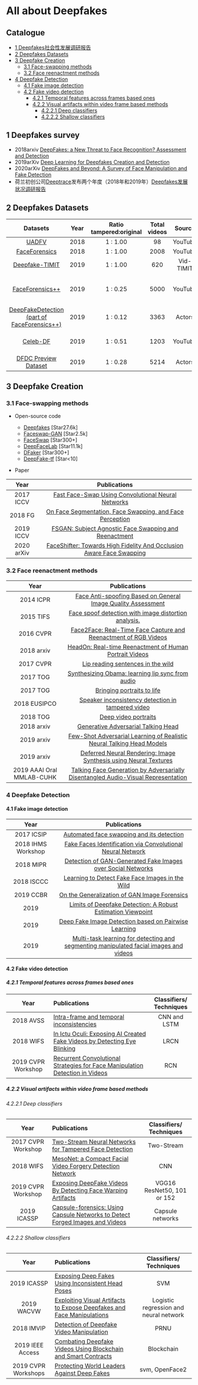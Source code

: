 # All about Deepfakes

## Catalogue

* [1 Deepfakes社会性发展调研报告](#1-Deepfakes社会性发展调研报告)
* [2 Deepfakes Datasets](#2-Deepfakes-datasets)
* [3 Deepfake Creation](#3-Deepfake-Creation)  
  * [3.1 Face-swapping methods](#31-Face-swapping-methods)
  * [3.2 Face reenactment methods](#32-Face-reenactment-methods)
* [4 Deepfake Detection](#4-Deepfake-Detection)  
  * [4.1 Fake image detection](#41-Fake-image-detection)
  * [4.2 Fake video detection](#42-Fake-video-detection)
    * [4.2.1 Temporal features across frames based ones](#421-Temporal-features-across-frames-based-ones)
    * [4.2.2 Visual artifacts within video frame based methods](#422-Visual-artifacts-within-video-frame-based-methods)
      * [4.2.2.1 Deep classifiers](#4221-Deep-classifiers)
      * [4.2.2.2 Shallow classifiers](#4222-Shallow-classifiers)

## 1 Deepfakes survey

* 2018arxiv [DeepFakes: a New Threat to Face Recognition? Assessment and Detection](https://arxiv.org/abs/1812.08685)
* 2019arXiv [Deep Learning for Deepfakes Creation and Detection](https://arxiv.org/abs/1909.11573)
* 2020arXiv [DeepFakes and Beyond: A Survey of Face Manipulation and Fake Detection](https://arxiv.org/abs/2001.00179)
* 荷兰初创公司[Deeptrace](https://deeptracelabs.com/)发布两个年度（2018年和2019年）[Deepfakes发展状况调研报告](https://github.com/Qingcsai/Deepfakes-Zoo/tree/master/the-state-of-deepfakes)

## 2 Deepfakes Datasets

Datasets|Year|Ratio<br>tampered:original|Total videos|Source|Participants Consent|Tools
:-------:|:----:|:-----------:|:----:|:---:|:-----:|:--:
[UADFV](https://ieeexplore.ieee.org/stamp/stamp.jsp?tp=&arnumber=8630787)|2018|1 : 1.00|98|YouTube|N|FakeAPP
[FaceForensics](https://arxiv.org/abs/1803.09179)|2018|1 : 1.00|2008|YouTube|N|Face2Face
[Deepfake-TIMIT](https://www.idiap.ch/dataset/deepfaketimit)|2019|1 : 1.00|620|Vid-TIMIT|N|faceswap-GAN 
[FaceForensics++](https://github.com/ondyari/FaceForensics)|2019|1 : 0.25|5000|YouTube|N|faceswap <br> DeepFake <br> Face2Face <br> NeuralTextures
[DeepFakeDetection<br>(part of FaceForensics++)](https://deepfakedetectionchallenge.ai/dataset)|2019|1 : 0.12|3363|Actors|Y
[Celeb-DF](http://www.cs.albany.edu/~lsw/celeb-deepfakeforensics.html)|2019|1 : 0.51|1203|YouTube|N|a refined version of the DeepFake
[DFDC Preview Dataset](https://deepfakedetectionchallenge.ai/dataset)|2019|1 : 0.28|5214|Actors|Y|Unkonwn

## 3 Deepfake Creation

### 3.1 Face-swapping methods

* Open-source code
  * [Deepfakes](https://github.com/deepfakes/faceswap) [Star27.6k]
  * [Faceswap-GAN](https://github.com/shaoanlu/faceswap-GAN) [Star2.5k]
  * [FaceSwap](https://github.com/MarekKowalski/FaceSwap) [Star300+]
  * [DeepFaceLab](https://github.com/iperov/DeepFaceLab) [Star11.1k]
  * [DFaker](https://github.com/dfaker/df) [Star300+]
  * [DeepFake-tf](https://github.com/StromWine/DeepFake_tf) [Star<10]

* Paper

Year|Publications
:--:|:-------------:
2017 ICCV | [Fast Face-Swap Using Convolutional Neural Networks](http://openaccess.thecvf.com/content_iccv_2017/html/Korshunova_Fast_Face-Swap_Using_ICCV_2017_paper.html)
2018 FG | [On Face Segmentation, Face Swapping, and Face Perception](https://ieeexplore.ieee.org/abstract/document/8373817/)
2019 ICCV | [FSGAN: Subject Agnostic Face Swapping and Reenactment](http://openaccess.thecvf.com/content_ICCV_2019/papers/Nirkin_FSGAN_Subject_Agnostic_Face_Swapping_and_Reenactment_ICCV_2019_paper.pdf)
2020 arXiv | [FaceShifter: Towards High Fidelity And Occlusion Aware Face Swapping](https://arxiv.org/abs/1912.13457)

### 3.2 Face reenactment methods

Year|Publications
:--:|:-------------:
2014 ICPR | [Face Anti-spoofing Based on General Image Quality Assessment](https://ieeexplore.ieee.org/abstract/document/6976921)
2015 TIFS | [Face spoof detection with image distortion analysis.](https://ieeexplore.ieee.org/abstract/document/7031384)
2016 CVPR | [Face2Face: Real-Time Face Capture and Reenactment of RGB Videos](http://openaccess.thecvf.com/content_cvpr_2016/html/Thies_Face2Face_Real-Time_Face_CVPR_2016_paper.html)
2018 arxiv | [HeadOn: Real-time Reenactment of Human Portrait Videos](http://niessnerlab.org/papers/2018/7headon/headon_preprint.pdf)
2017 CVPR | [Lip reading sentences in the wild](https://ieeexplore.ieee.org/abstract/document/8099850)
2017 TOG | [Synthesizing Obama: learning lip sync from audio](https://dl.acm.org/citation.cfm?id=3073640)
2017 TOG | [Bringing portraits to life](https://dl.acm.org/citation.cfm?id=3130818)
2018 EUSIPCO | [Speaker inconsistency detection in tampered video](https://ieeexplore.ieee.org/abstract/document/8553270)
2018 TOG | [Deep video portraits](https://dl.acm.org/citation.cfm?id=3201283)
2018 arxiv | [Generative Adversarial Talking Head](https://.org/abs/1803.07716)
2019 arxiv | [Few-Shot Adversarial Learning of Realistic Neural Talking Head Models](https://arxiv.org/abs/1905.08233https://arxiv.org/abs/1905.08233)
2019 arxiv | [Deferred Neural Rendering: Image Synthesis using Neural Textures](https://arxiv.org/abs/1904.12356)
2019 AAAI Oral MMLAB-CUHK | [Talking Face Generation by Adversarially Disentangled Audio-Visual Representation](https://arxiv.org/abs/1807.07860)

### 4 Deepfake Detection

#### 4.1 Fake image detection

Year|Publications
:--:|:-------------:
2017 ICSIP | [Automated face swapping and its detection](https://ieeexplore.ieee.org/abstract/document/8124497)
2018 IHMS Workshop | [Fake Faces Identification via Convolutional Neural Network](https://dl.acm.org/citation.cfm?id=3206009)
2018 MIPR | [Detection of GAN-Generated Fake Images over Social Networks](https://ieeexplore.ieee.org/abstract/document/8397040/)
2018 ISCCC | [Learning to Detect Fake Face Images in the Wild](https://ieeexplore.ieee.org/abstract/document/8644886/)
2019 CCBR | [On the Generalization of GAN Image Forensics](https://link.springer.com/chapter/10.1007/978-3-030-31456-9_15)
2019 | [Limits of Deepfake Detection: A Robust Estimation Viewpoint](https://arxiv.org/abs/1905.03493)
2019 | [Deep Fake Image Detection based on Pairwise Learning](https://www.preprints.org/manuscript/201905.0013/v1)
2019 | [Multi-task learning for detecting and segmenting manipulated facial images and videos](https://arxiv.org/abs/1906.06876)

#### 4.2 Fake video detection

##### 4.2.1 Temporal features across frames based ones

Year|Publications|Classifiers/<br>Techniques
:--:|:-------------|:---:
2018 AVSS|[Intra-frame and temporal inconsistencies](https://ieeexplore.ieee.org/abstract/document/8639163)|CNN and LSTM
2018 WIFS|[In Ictu Oculi: Exposing AI Created Fake Videos by Detecting Eye Blinking](https://ieeexplore.ieee.org/abstract/document/8630787)|LRCN
2019 CVPR Workshop|[Recurrent Convolutional Strategies for Face Manipulation Detection in Videos](http://openaccess.thecvf.com/content_CVPRW_2019/papers/Media%20Forensics/Sabir_Recurrent_Convolutional_Strategies_for_Face_Manipulation_Detection_in_Videos_CVPRW_2019_paper.pdf)|RCN

##### 4.2.2 Visual artifacts within video frame based methods

###### 4.2.2.1 Deep classifiers

Year|Publications|Classifiers/<br>Techniques
:--:|:-------------|:--------------------:
2017 CVPR Workshop|[Two-Stream Neural Networks for Tampered Face Detection](https://ieeexplore.ieee.org/abstract/document/8014963)|Two-Stream
2018 WIFS|[MesoNet: a Compact Facial Video Forgery Detection Network](https://ieeexplore.ieee.org/abstract/document/8630761)|CNN
2019 CVPR Workshop|[Exposing DeepFake Videos By Detecting Face Warping Artifacts](http://openaccess.thecvf.com/content_CVPRW_2019/papers/Media%20Forensics/Li_Exposing_DeepFake_Videos_By_Detecting_Face_Warping_Artifacts_CVPRW_2019_paper.pdf)|VGG16 ResNet50, 101 or 152
2019 ICASSP|[Capsule-forensics: Using Capsule Networks to Detect Forged Images and Videos](https://ieeexplore.ieee.org/abstract/document/8682602)|Capsule networks

###### 4.2.2.2 Shallow classifiers

Year|Publications|Classifiers/<br>Techniques
:--:|:-------------|:--------------------:
2019 ICASSP|[Exposing Deep Fakes Using Inconsistent Head Poses](https://ieeexplore.ieee.org/abstract/document/8683164)|SVM
2019 WACVW|[Exploiting Visual Artifacts to Expose Deepfakes and Face Manipulations](https://ieeexplore.ieee.org/abstract/document/8638330)|Logistic regression and neural network
2018 IMVIP|[Detection of Deepfake Video Manipulation](https://www.researchgate.net/profile/Zeno_Geradts/publication/329814168_Detection_of_Deepfake_Video_Manipulation/links/5c1bdf7da6fdccfc705da03e/Detection-of-Deepfake-Video-Manipulation.pdf)|PRNU
2019 IEEE Access|[Combating Deepfake Videos Using Blockchain and Smart Contracts](https://ieeexplore.ieee.org/abstract/document/8668407)|Blockchain
2019 CVPR Workshops|[Protecting World Leaders Against Deep Fakes](https://pdfs.semanticscholar.org/ac1f/84cc50f31b2ae7775820242d7c71f1c3f42a.pdf)|svm, OpenFace2
